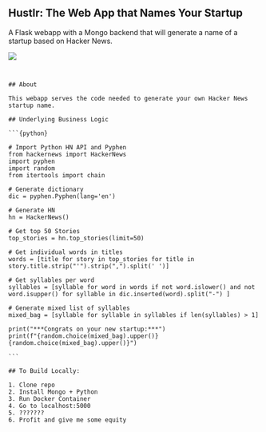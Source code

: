 ## Hustlr: The Web App that Names Your Startup

A Flask webapp with a Mongo backend that will generate a name of a startup based on Hacker News.

![](https://raw.githubusercontent.com/veekaybee/hustlr/master/static/startup2.png)

~~~*** Under Active Development ~~~***


## About

This webapp serves the code needed to generate your own Hacker News startup name.

## Underlying Business Logic

```{python}

# Import Python HN API and Pyphen
from hackernews import HackerNews
import pyphen
import random
from itertools import chain

# Generate dictionary
dic = pyphen.Pyphen(lang='en')

# Generate HN
hn = HackerNews()

# Get top 50 Stories
top_stories = hn.top_stories(limit=50)

# Get individual words in titles
words = [title for story in top_stories for title in story.title.strip("'").strip(",").split(' ')]

# Get syllables per word
syllables = [syllable for word in words if not word.islower() and not word.isupper() for syllable in dic.inserted(word).split("-") ]

# Generate mixed list of syllables
mixed_bag = [syllable for syllable in syllables if len(syllables) > 1]

print("***Congrats on your new startup:***")
print(f"{random.choice(mixed_bag).upper()}{random.choice(mixed_bag).upper()}")

```

## To Build Locally:

1. Clone repo
2. Install Mongo + Python
3. Run Docker Container
4. Go to localhost:5000
5. ???????
6. Profit and give me some equity
